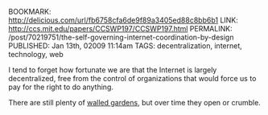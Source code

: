 BOOKMARK: http://delicious.com/url/fb6758cfa6de9f89a3405ed88c8bb6b1
LINK: http://ccs.mit.edu/papers/CCSWP197/CCSWP197.html
PERMALINK: /post/70219751/the-self-governing-internet-coordination-by-design
PUBLISHED: Jan 13th, 02009 11:14am
TAGS: decentralization, internet, technology, web

I tend to forget how fortunate we are that the Internet is largely
decentralized, free from the control of organizations that would force us to
pay for the right to do anything.

There are still plenty of [walled gardens][wg], but over time they open or
crumble.

 [wg]: http://en.wikipedia.org/wiki/Walled_garden_(technology) "Wikipedia article for walled gardens"
